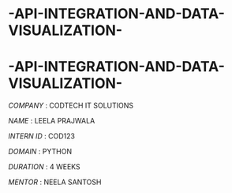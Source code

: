  # -API-INTEGRATION-AND-DATA-VISUALIZATION-
 # -API-INTEGRATION-AND-DATA-VISUALIZATION-

*COMPANY* : CODTECH IT SOLUTIONS 

*NAME* : LEELA PRAJWALA 

*INTERN ID* : COD123

*DOMAIN* : PYTHON 

*DURATION* : 4 WEEKS 

*MENTOR* : NEELA SANTOSH 
